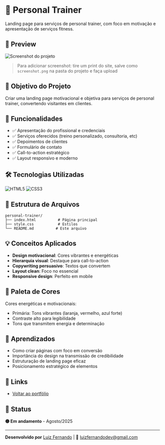 # 💪 Personal Trainer

Landing page para serviços de personal trainer, com foco em motivação e apresentação de serviços fitness.

## 📸 Preview

![Screenshot do projeto](./screenshot.png)

> Para adicionar screenshot: tire um print do site, salve como `screenshot.png` na pasta do projeto e faça upload

## 🎯 Objetivo do Projeto

Criar uma landing page motivacional e objetiva para serviços de personal trainer, convertendo visitantes em clientes.

## 🚀 Funcionalidades

- ✅ Apresentação do profissional e credenciais
- ✅ Serviços oferecidos (treino personalizado, consultoria, etc)
- ✅ Depoimentos de clientes
- ✅ Formulário de contato
- ✅ Call-to-action estratégico
- ✅ Layout responsivo e moderno

## 🛠️ Tecnologias Utilizadas

![HTML5](https://img.shields.io/badge/HTML5-E34F26?style=flat&logo=html5&logoColor=white)
![CSS3](https://img.shields.io/badge/CSS3-1572B6?style=flat&logo=css3&logoColor=white)

## 📂 Estrutura de Arquivos
```
personal-trainer/
├── index.html          # Página principal
├── style.css           # Estilos
└── README.md          # Este arquivo
```
## 💡 Conceitos Aplicados

- **Design motivacional**: Cores vibrantes e energéticas
- **Hierarquia visual**: Destaque para call-to-action
- **Copywriting persuasivo**: Textos que convertem
- **Layout clean**: Foco no essencial
- **Responsive design**: Perfeito em mobile

## 🎨 Paleta de Cores

Cores energéticas e motivacionais:
- Primária: Tons vibrantes (laranja, vermelho, azul forte)
- Contraste alto para legibilidade
- Tons que transmitem energia e determinação

## 📝 Aprendizados

- Como criar páginas com foco em conversão
- Importância do design na transmissão de credibilidade
- Estruturação de landing page eficaz
- Posicionamento estratégico de elementos

## 🔗 Links

- [Voltar ao portfólio](../../)

## 📅 Status

**🟡 Em andamento** - Agosto/2025

---

**Desenvolvido por** [Luiz Fernando](https://github.com/Luiz-9858) | 📧 luizfernandodev@gmail.com
